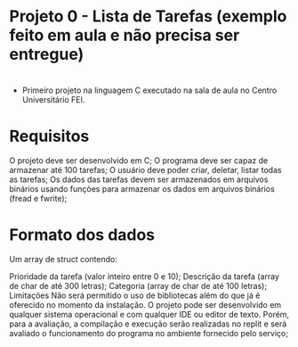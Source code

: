 # Projeto 0 - Lista de Tarefas (exemplo feito em aula e não precisa ser entregue)<h1>
- Primeiro projeto na linguagem C executado na sala de aula no Centro Universitário FEI.
# Requisitos
O projeto deve ser desenvolvido em C;
O programa deve ser capaz de armazenar até 100 tarefas;
O usuário deve poder criar, deletar, listar todas as tarefas;
Os dados das tarefas devem ser armazenados em arquivos binários usando funções para armazenar os dados em arquivos binários (fread e fwrite);
# Formato dos dados
Um array de struct contendo:

Prioridade da tarefa (valor inteiro entre 0 e 10);
Descrição da tarefa (array de char de até 300 letras);
Categoria (array de char de até 100 letras);
Limitações
Não será permitido o uso de bibliotecas além do que já é oferecido no momento da instalação.
O projeto pode ser desenvolvido em qualquer sistema operacional e com qualquer IDE ou editor de texto. Porém, para a avaliação, a compilação e execução serão realizadas no replit e será avaliado o funcionamento do programa no ambiente fornecido pelo serviço;
